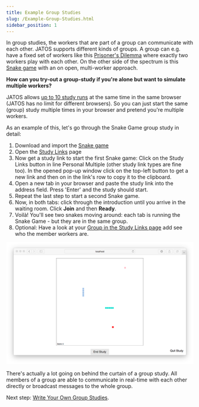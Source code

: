 ```yaml
---
title: Example Group Studies
slug: /Example-Group-Studies.html
sidebar_position: 1
---
```


In group studies, the workers that are part of a group can communicate with each other. JATOS supports different kinds of groups. A group can e.g. have a fixed set of workers like this [Prisoner's Dilemma](/Example-Studies) where exactly two workers play with each other. On the other side of the spectrum is this [Snake game](/Example-Studies) with an on open, multi-worker approach.

**How can you try-out a group-study if you're alone but want to simulate multiple workers?**

JATOS allows [up to 10 study runs](Tips-and-Tricks.html#run-up-to-10-studies-in-the-same-browser-at-the-same-time) at the same time in the same browser (JATOS has no limit for different browsers). So you can just start the same (group) study multiple times in your browser and pretend you're multiple workers.

As an example of this, let's go through the Snake Game group study in detail:

1. Download and import the [Snake game](/Example-Studies)
1. Open the [Study Links](Run-your-Study-with-Study-Links.html) page
1. Now get a study link to start the first Snake game: Click on the Study Links button in line Personal Multiple (other study link types are fine too). In the opened pop-up window click on the top-left button <span class="glyphicon glyphicon-plus"></span><span class="glyphicon glyphicon-link"></span> to get a new link and then on <FAIcon icon="fa-regular fa-clipboard" /> in the link's row to copy it to the clipboard.
1. Open a new tab in your browser and paste the study link into the address field. Press 'Enter' and the study should start.
1. Repeat the last step to start a second Snake game.
1. Now, in both tabs: click through the introduction until you arrive in the waiting room. Click **Join** and then **Ready**.
1. Voilà! You'll see two snakes moving around: each tab is running the Snake Game - but they are in the same group.
1. Optional: Have a look at your [Group in the Study Links page](Run-your-Study-with-Study-Links.html#groups) add see who the member workers are.

![Snake example](/img/example-studies/Screenshot_snakeGame.png)

There's actually a lot going on behind the curtain of a group study. All members of a group are able to communicate in real-time with each other directly or broadcast messages to the whole group.

Next step: [Write Your Own Group Studies](Write-Group-Studies-I-Setup.html).
